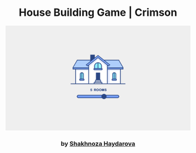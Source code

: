 <div align="center">

# House Building Game | Crimson 

<img src="admin/base.png">

### by <a href="https://github.com/shahnozahaydarova">Shakhnoza Haydarova</a>

</div>